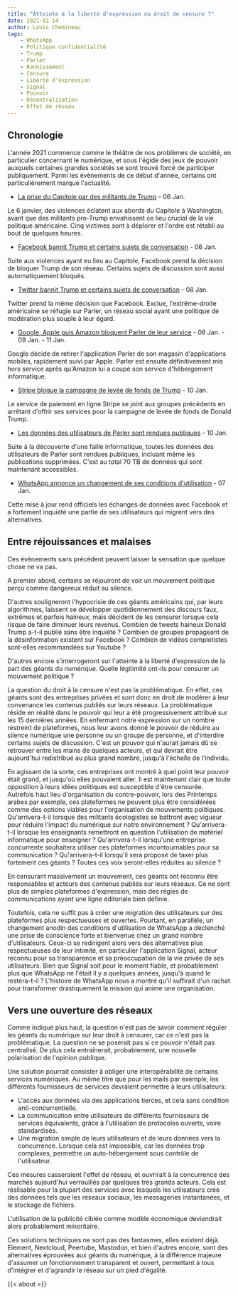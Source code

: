 ```yaml
---
title: "Atteinte à la liberté d'expression ou droit de censure ?"
date: 2021-01-14
author: Louis Chemineau
tags:
    - WhatsApp
    - Politique confidentialité
    - Trump
    - Parler
    - Bannissement
    - Censure
    - Liberté d'expression
    - Signal
    - Pouvoir
    - Décentralisation
    - Effet de réseau
---
```


## Chronologie

L'année 2021 commence comme le théâtre de nos problèmes de société, en particulier concernant le numérique, et sous l'égide des jeux de pouvoir auxquels certaines grandes sociétés se sont trouvé forcé de participer publiquement. Parmi les évènements de ce début d'année, certains ont particulièrement marqué l'actualité.

- [La prise du Capitole par des militants de Trump](https://eu.usatoday.com/in-depth/news/2021/01/06/dc-protests-capitol-riot-trump-supporters-electoral-college-stolen-election/6568305002/) - 06 Jan.

Le 6 janvier, des violences éclatent aux abords du Capitole à Washington, avant que des militants pro-Trump envahissent ce lieu crucial de la vie politique américaine. Cinq victimes sont à déplorer et l'ordre est rétabli au bout de quelques heures.

- [Facebook bannit Trump et certains sujets de conversation](https://about.fb.com/news/2021/01/responding-to-the-violence-in-washington-dc/) - 06 Jan.

Suite aux violences ayant eu lieu au Capitole, Facebook prend la décision de bloquer Trump de son réseau. Certains sujets de discussion sont aussi automatiquement bloqués.

- [Twitter bannit Trump et certains sujets de conversation](https://blog.twitter.com/en_us/topics/company/2020/suspension.html) - 08 Jan.

Twitter prend la même décision que Facebook. Exclue, l'extrême-droite américaine se réfugie sur Parler, un réseau social ayant une politique de modération plus souple à leur égard.

- [Google, Apple puis Amazon bloquent Parler de leur service](https://www.nytimes.com/2021/01/09/technology/apple-google-parler.html) - 08 Jan. - 09 Jan. - 11 Jan.

Google décide de retirer l'application Parler de son magasin d'applications mobiles, rapidement suivi par Apple. Parler est ensuite définitivement mis hors service après qu'Amazon lui a coupé son service d'hébergement informatique.

- [Stripe bloque la campagne de levée de fonds de Trump](https://www.axios.com/payment-processor-stripe-bans-trump-campaign-0f55ff23-973b-4168-9f9c-0992b9a26d08.html) - 10 Jan.

Le service de paiement en ligne Stripe se joint aux groupes précédents en arrêtant d'offrir ses services pour la campagne de levée de fonds de Donald Trump.

- [Les données des utilisateurs de Parler sont rendues publiques](https://cybernews.com/news/70tb-of-parler-users-messages-videos-and-posts-leaked-by-security-researchers/) - 10 Jan.

Suite à la découverte d'une faille informatique, toutes les données des utilisateurs de Parler sont rendues publiques, incluant même les publications supprimées. C'est au total 70 TB de données qui sont maintenant accessibles.

- [WhatsApp annonce un changement de ses conditions d'utilisation](https://www.lemonde.fr/pixels/article/2021/01/07/whatsapp-revoit-ses-conditions-d-utilisation-sur-le-partage-des-donnees-utilisateurs-avec-facebook_6065529_4408996.html) - 07 Jan.

Cette mise à jour rend officiels les échanges de données avec Facebook et a fortement inquiété une partie de ses utilisateurs qui migrent vers des alternatives.

## Entre réjouissances et malaises

Ces évènements sans précédent peuvent laisser la sensation que quelque chose ne va pas.

A premier abord, certains se réjouiront de voir un mouvement politique perçu comme dangereux réduit au silence.

D'autres souligneront l'hypocrisie de ces géants américains qui, par leurs algorithmes, laissent se développer quotidiennement des discours faux, extrêmes et parfois haineux, mais décident de les censurer lorsque cela risque de faire diminuer leurs revenus. Combien de tweets haineux Donald Trump a-t-il publié sans être inquiété ? Combien de groupes propageant de la désinformation existent sur Facebook ? Combien de vidéos complotistes sont-elles recommandées sur Youtube ?

D'autres encore s'interrogeront sur l'atteinte à la liberté d'expression de la part des géants du numérique. Quelle légitimité ont-ils pour censurer un mouvement politique ?

La question du droit à la censure n'est pas la problématique. En effet, ces géants sont des entreprises privées et sont donc en droit de modérer à leur convenance les contenus publiés sur leurs réseaux. La problématique réside en réalité dans le pouvoir qui leur a été progressivement attribué sur les 15 dernières années. En enfermant notre expression sur un nombre restreint de plateformes, nous leur avons donné le pouvoir de réduire au silence numérique une personne ou un groupe de personne, et d'interdire certains sujets de discussion. C'est un pouvoir qui n'aurait jamais dû se retrouver entre les mains de quelques acteurs, et qui devrait être aujourd'hui redistribué au plus grand nombre, jusqu'à l'échelle de l'individu.

En agissant de la sorte, ces entreprises ont montré à quel point leur pouvoir était grand, et jusqu'où elles pouvaient aller. Il est maintenant clair que toute opposition à leurs idées politiques est susceptible d'être censurée. Autrefois haut lieu d'organisation du contre-pouvoir, lors des Printemps arabes par exemple, ces plateformes ne peuvent plus être considérées comme des options viables pour l'organisation de mouvements politiques. Qu'arrivera-t-il lorsque des militants écologistes se battront avec vigueur pour réduire l'impact du numérique sur notre environnement ? Qu'arrivera-t-il lorsque les enseignants remettront en question l'utilisation de matériel informatique pour enseigner ? Qu'arrivera-t-il lorsqu'une entreprise concurrente souhaitera utiliser ces plateformes incontournables pour sa communication ? Qu'arrivera-t-il lorsqu'il sera proposé de taxer plus fortement ces géants ? Toutes ces voix seront-elles réduites au silence ?

En censurant massivement un mouvement, ces géants ont reconnu être responsables et acteurs des contenus publiés sur leurs réseaux. Ce ne sont plus de simples plateformes d'expression, mais des régies de communications ayant une ligne éditoriale bien définie.

Toutefois, cela ne suffit pas à créer une migration des utilisateurs sur des plateformes plus respectueuses et ouvertes. Pourtant, en parallèle, un changement anodin des conditions d'utilisation de WhatsApp a déclenché une prise de conscience forte et bienvenue chez un grand nombre d'utilisateurs. Ceux-ci se redirigent alors vers des alternatives plus respectueuses de leur intimité, en particulier l'application Signal, acteur reconnu pour sa transparence et sa préoccupation de la vie privée de ses utilisateurs. Bien que Signal soit pour le moment fiable, et probablement plus que WhatsApp ne l'était il y a quelques années, jusqu'à quand le restera-t-il ? L'histoire de WhatsApp nous a montré qu'il suffirait d'un rachat pour transformer drastiquement la mission qui anime une organisation.

## Vers une ouverture des réseaux

Comme indiqué plus haut, la question n'est pas de savoir comment réguler les géants du numérique sur leur droit à censurer, car ce n'est pas la problématique. La question ne se poserait pas si ce pouvoir n'était pas centralisé. De plus cela entraînerait, probablement, une nouvelle polarisation de l'opinion publique.

Une solution pourrait consister à obliger une interopérabilité de certains services numériques. Au même titre que pour les mails par exemple, les différents fournisseurs de services devraient permettre à leurs utilisateurs:

- L'accès aux données via des applications tierces, et cela sans condition anti-concurrentielle.
- La communication entre utilisateurs de différents fournisseurs de services équivalents, grâce à l'utilisation de protocoles ouverts, voire standardisés.
- Une migration simple de leurs utilisateurs et de leurs données vers la concurrence. Lorsque cela est impossible, car les données trop complexes, permettre un auto-hébergement sous contrôle de l'utilisateur.

Ces mesures casseraient l'effet de réseau, et ouvrirait à la concurrence des marchés aujourd'hui verrouillés par quelques très grands acteurs. Cela est réalisable pour la plupart des services avec lesquels les utilisateurs crée des données tels que les réseaux sociaux, les messageries instantanées, et le stockage de fichiers.

L'utilisation de la publicité ciblée comme modèle économique deviendrait alors probablement minoritaire.

Ces solutions techniques ne sont pas des fantasmes, elles existent déjà. Element, Nextcloud, Peertube, Mastodon, et bien d'autres encore, sont des alternatives éprouvées aux géants du numérique, à la différence majeure d'assumer un fonctionnement transparent et ouvert, permettant à tous d'intégrer et d'agrandir le réseau sur un pied d'égalité.

{{< about >}}
